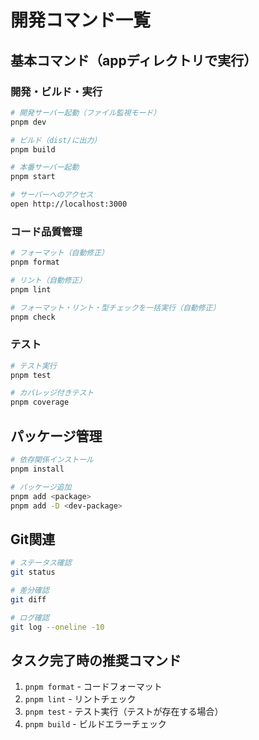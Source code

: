 # 開発コマンド一覧

## 基本コマンド（appディレクトリで実行）

### 開発・ビルド・実行
```bash
# 開発サーバー起動（ファイル監視モード）
pnpm dev

# ビルド（dist/に出力）
pnpm build  

# 本番サーバー起動
pnpm start

# サーバーへのアクセス
open http://localhost:3000
```

### コード品質管理
```bash
# フォーマット（自動修正）
pnpm format

# リント（自動修正）
pnpm lint

# フォーマット・リント・型チェックを一括実行（自動修正）
pnpm check
```

### テスト
```bash
# テスト実行
pnpm test

# カバレッジ付きテスト
pnpm coverage
```

## パッケージ管理
```bash
# 依存関係インストール
pnpm install

# パッケージ追加
pnpm add <package>
pnpm add -D <dev-package>
```

## Git関連  
```bash
# ステータス確認
git status

# 差分確認
git diff

# ログ確認
git log --oneline -10
```

## タスク完了時の推奨コマンド
1. `pnpm format` - コードフォーマット
2. `pnpm lint` - リントチェック  
3. `pnpm test` - テスト実行（テストが存在する場合）
4. `pnpm build` - ビルドエラーチェック